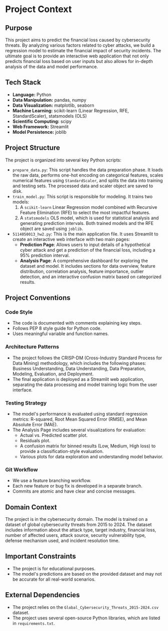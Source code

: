 # Project Context

## Purpose
This project aims to predict the financial loss caused by cybersecurity threats. By analyzing various factors related to cyber attacks, we build a regression model to estimate the financial impact of security incidents. The ultimate goal is to provide an interactive web application that not only predicts financial loss based on user inputs but also allows for in-depth analysis of the data and model performance.

## Tech Stack
- **Language:** Python
- **Data Manipulation:** pandas, numpy
- **Data Visualization:** matplotlib, seaborn
- **Machine Learning:** scikit-learn (Linear Regression, RFE, StandardScaler), statsmodels (OLS)
- **Scientific Computing:** scipy
- **Web Framework:** Streamlit
- **Model Persistence:** joblib

## Project Structure
The project is organized into several key Python scripts:
- `prepare_data.py`: This script handles the data preparation phase. It loads the raw data, performs one-hot encoding on categorical features, scales numerical features using `StandardScaler`, and splits the data into training and testing sets. The processed data and scaler object are saved to disk.
- `train_model.py`: This script is responsible for modeling. It trains two models:
    1. A `scikit-learn` Linear Regression model combined with Recursive Feature Elimination (RFE) to select the most impactful features.
    2. A `statsmodels` OLS model, which is used for statistical analysis and generating prediction intervals.
    Both trained models and the RFE object are saved using `joblib`.
- `5114050013_hw2.py`: This is the main application file. It uses Streamlit to create an interactive web interface with two main pages:
    - **Prediction Page**: Allows users to input details of a hypothetical cyber attack and get a prediction of the financial loss, including a 95% prediction interval.
    - **Analysis Page**: A comprehensive dashboard for exploring the dataset and model. It includes sections for data overview, feature distribution, correlation analysis, feature importance, outlier detection, and an interactive confusion matrix based on categorized results.

## Project Conventions

### Code Style
- The code is documented with comments explaining key steps.
- Follows PEP 8 style guide for Python code.
- Uses meaningful variable and function names.

### Architecture Patterns
- The project follows the CRISP-DM (Cross-Industry Standard Process for Data Mining) methodology, which includes the following phases: Business Understanding, Data Understanding, Data Preparation, Modeling, Evaluation, and Deployment.
- The final application is deployed as a Streamlit web application, separating the data processing and model training logic from the user interface.

### Testing Strategy
- The model's performance is evaluated using standard regression metrics: R-squared, Root Mean Squared Error (RMSE), and Mean Absolute Error (MAE).
- The Analysis Page includes several visualizations for evaluation:
    - Actual vs. Predicted scatter plot.
    - Residuals plot.
    - A confusion matrix for binned results (Low, Medium, High loss) to provide a classification-style evaluation.
    - Various plots for data exploration and understanding model behavior.

### Git Workflow
- We use a feature branching workflow.
- Each new feature or bug fix is developed in a separate branch.
- Commits are atomic and have clear and concise messages.

## Domain Context
The project is in the cybersecurity domain. The model is trained on a dataset of global cybersecurity threats from 2015 to 2024. The dataset includes information about the attack type, target industry, financial loss, number of affected users, attack source, security vulnerability type, defense mechanism used, and incident resolution time.

## Important Constraints
- The project is for educational purposes.
- The model's predictions are based on the provided dataset and may not be accurate for all real-world scenarios.

## External Dependencies
- The project relies on the `Global_Cybersecurity_Threats_2015-2024.csv` dataset.
- The project uses several open-source Python libraries, which are listed in `requirements.txt`.
